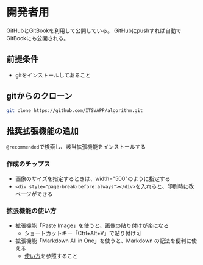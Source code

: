 # 開発者用

GitHubとGitBookを利用して公開している。
GitHubにpushすれば自動でGitBookにも公開される。

## 前提条件
- gitをインストールしてあること

## gitからのクローン
```bash
git clone https://github.com/ITSVAPP/algorithm.git
```

## 推奨拡張機能の追加
`@recommended`で検索し、該当拡張機能をインストールする

### 作成のチップス

- 画像のサイズを指定するときは、width="500"のように指定する
- `<div style="page-break-before:always"></div>`を入れると、印刷時に改ページができる

### 拡張機能の使い方

- 拡張機能「Paste Image」を使うと、画像の貼り付けが楽になる
  - ショートカットキー「Ctrl+Alt+V」で貼り付け可
- 拡張機能「Markdown All in One」を使うと、Markdown の記法を便利に使える
  - [使い方](https://zenn.dev/ctrlkeykoyubi/articles/vscode-markdown-all-in-one)を参照すること
